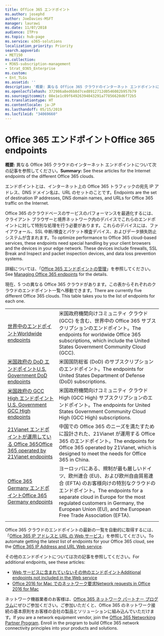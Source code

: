 ```yaml
---
title: Office 365 エンドポイント
ms.author: josephd
author: JoeDavies-MSFT
manager: laurawi
ms.date: 11/07/2018
audience: ITPro
ms.topic: hub-page
ms.service: o365-solutions
localization_priority: Priority
search.appverid:
- MET150
ms.collection:
- M365-subscription-management
- Strat_O365_Enterprise
ms.custom:
- Ent_TLGs
ms.assetid: ''
description: '概要: 異なる Office 365 クラウドのインターネット エンドポイントについて次の記事を参照してください。'
ms.openlocfilehash: 372986a8ed6b8d7ced8912712d0546082b957b79
ms.sourcegitcommit: 08e1e1c09f64926394043291a77856620d6f72b5
ms.translationtype: HT
ms.contentlocale: ja-JP
ms.lasthandoff: 05/15/2019
ms.locfileid: "34069660"
---
```

# <a name="office-365-endpoints"></a><span data-ttu-id="788b2-103">Office 365 エンドポイント</span><span class="sxs-lookup"><span data-stu-id="788b2-103">Office 365 endpoints</span></span>

<span data-ttu-id="788b2-104">**概要:** 異なる Office 365 クラウドのインターネット エンドポイントについて次の記事を参照してください。</span><span class="sxs-lookup"><span data-stu-id="788b2-104">**Summary:** See these articles for the Internet endpoints of the different Office 365 clouds.</span></span>
  
<span data-ttu-id="788b2-105">エンドポイントとは、インターネット上の Office 365 トラフィックの宛先 IP アドレス、DNS ドメイン名は、URL のセットのことです。</span><span class="sxs-lookup"><span data-stu-id="788b2-105">Endpoints are the set of destination IP addresses, DNS domain names, and URLs for Office 365 traffic on the Internet.</span></span> 

<span data-ttu-id="788b2-p101">Office 365 のクラウドベースのサービスのパフォーマンスを最適化するには、クライアント ブラウザーと境界ネットワーク内のデバイスでこれらのエンドポイントに対して特別な処理を行う必要があります。これらのデバイスには、ファイアウォール、SSL 中断/検査とパケット検査デバイス、およびデータ損失防止システムが含まれます。</span><span class="sxs-lookup"><span data-stu-id="788b2-p101">To optimize performance to Office 365 cloud-based services, these endpoints need special handling by your client browsers and the devices in your edge network. These devices include firewalls, SSL Break and Inspect and packet inspection devices, and data loss prevention systems.</span></span>

<span data-ttu-id="788b2-108">詳細については、「[Office 365 エンドポイントの管理](managing-office-365-endpoints.md)」を参照してください。</span><span class="sxs-lookup"><span data-stu-id="788b2-108">See [Managing Office 365 endpoints](managing-office-365-endpoints.md) for the details.</span></span>

<span data-ttu-id="788b2-p102">現在、5 つの異なる Office 365 クラウドがあります。この表からそれぞれのクラウドのエンドポイント一覧へ移動できます。</span><span class="sxs-lookup"><span data-stu-id="788b2-p102">There are currently five different Office 365 clouds. This table takes you to the list of endpoints for each one.</span></span>

|||
|:-------|:-----|
| [<span data-ttu-id="788b2-111">世界中のエンドポイント</span><span class="sxs-lookup"><span data-stu-id="788b2-111">Worldwide endpoints</span></span>](urls-and-ip-address-ranges.md) | <span data-ttu-id="788b2-112">米国政府機関向けコミュニティ クラウド (GCC) を含む、世界中の Office 365 サブスクリプションのエンドポイント。</span><span class="sxs-lookup"><span data-stu-id="788b2-112">The endpoints for worldwide Office 365 subscriptions, which include the United States Government Community Cloud (GCC).</span></span> |
| [<span data-ttu-id="788b2-113">米国政府の DoD エンドポイント</span><span class="sxs-lookup"><span data-stu-id="788b2-113">U.S. Government DoD endpoints</span></span>](office-365-u-s-government-dod-endpoints.md) | <span data-ttu-id="788b2-114">米国国防総省 (DoD) のサブスクリプションのエンドポイント。</span><span class="sxs-lookup"><span data-stu-id="788b2-114">The endpoints for United States Department of Defense (DoD) subscriptions.</span></span> |
| [<span data-ttu-id="788b2-115">米国政府の GCC High エンドポイント</span><span class="sxs-lookup"><span data-stu-id="788b2-115">U.S. Government GCC High endpoints</span></span>](office-365-u-s-government-gcc-high-endpoints.md) | <span data-ttu-id="788b2-116">米国政府機関向けコミュニティ クラウド High (GCC High) サブスクリプションのエンドポイント。</span><span class="sxs-lookup"><span data-stu-id="788b2-116">The endpoints for United States Government Community Cloud High (GCC High) subscriptions.</span></span> |
| [<span data-ttu-id="788b2-117">21Vianet エンドポイントが運用している Office 365</span><span class="sxs-lookup"><span data-stu-id="788b2-117">Office 365 operated by 21Vianet endpoints</span></span>](urls-and-ip-address-ranges-21vianet.md) | <span data-ttu-id="788b2-118">中国での Office 365 のニーズを満たすために設計された、21Vianet が運用する Office 365 のエンドポイント。</span><span class="sxs-lookup"><span data-stu-id="788b2-118">The endpoints for Office 365 operated by 21Vianet, which is designed to meet the needs for Office 365 in China.</span></span> |
| [<span data-ttu-id="788b2-119">Office 365 Germany エンドポイント</span><span class="sxs-lookup"><span data-stu-id="788b2-119">Office 365 Germany endpoints</span></span>](office-365-germany-endpoints.md) | <span data-ttu-id="788b2-120">ヨーロッパにある、規制が最も厳しいドイツ、欧州連合 (EU)、および欧州自由貿易連合 (EFTA) のお客様向けの特別なクラウドのエンドポイント。</span><span class="sxs-lookup"><span data-stu-id="788b2-120">The endpoints for a separate cloud in Europe for the most regulated customers in Germany, the European Union (EU), and the European Free Trade Association (EFTA).</span></span> |
|||

<span data-ttu-id="788b2-121">Office 365 クラウドのエンドポイントの最新の一覧を自動的に取得するには、「[Office 365 IP アドレスと URL の Web サービス](office-365-ip-web-service.md)」を参照してください。</span><span class="sxs-lookup"><span data-stu-id="788b2-121">To automate getting the latest list of endpoints for your Office 365 cloud, see the [Office 365 IP Address and URL Web service](office-365-ip-web-service.md).</span></span>

<span data-ttu-id="788b2-122">その他のエンドポイントについては次の記事を参照してください。</span><span class="sxs-lookup"><span data-stu-id="788b2-122">For additional endpoints, see these articles:</span></span>

- [<span data-ttu-id="788b2-123">Web サービスに含まれていないその他のエンドポイント</span><span class="sxs-lookup"><span data-stu-id="788b2-123">Additional endpoints not included in the Web service</span></span>](additional-office365-ip-addresses-and-urls.md)
- [<span data-ttu-id="788b2-124">Office 2016 for Mac でのネットワーク要求</span><span class="sxs-lookup"><span data-stu-id="788b2-124">Network requests in Office 2016 for Mac</span></span>](network-requests-in-office-2016-for-mac.md)

<span data-ttu-id="788b2-p103">ネットワーク機器業者のお客様は、[Office 365 ネットワーク パートナー プログラム](office-365-networking-partner-program.md)にぜひご参加ください。ご参加いただくと、Office 365 のネットワーク接続の基本原則をお客様の会社の製品とソリューションに組み込んでいただけます。</span><span class="sxs-lookup"><span data-stu-id="788b2-p103">If you are a network equipment vendor, join the [Office 365 Networking Partner Program](office-365-networking-partner-program.md). Enroll in the program to build Office 365 network connectivity principles into your products and solutions.</span></span> 
